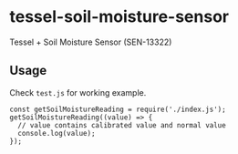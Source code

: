 # tessel-soil-moisture-sensor

Tessel + Soil Moisture Sensor (SEN-13322)

## Usage

Check `test.js` for working example.

```
const getSoilMoistureReading = require('./index.js');
getSoilMoistureReading((value) => {
  // value contains calibrated value and normal value
  console.log(value);
});
```
